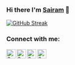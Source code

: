 ### Hi there I'm [Sairam](https://www.linkedin.com/in/sairam-shanmuganathan/) 👋

[![GitHub Streak](http://github-readme-streak-stats.herokuapp.com?user=sairamshanmuganathan&theme=dark&background=000000)](https://git.io/streak-stats)

### Connect with me:

<a href="https://www.linkedin.com/in/sairam-shanmuganathan/" style="margin-right: 10px;">
  <img align="left" alt="Sairam's Linkedin" width="24px" src="https://img.icons8.com/?size=100&id=8808&format=png&color=FFFFFF" /> 
</a>

<a href="https://github.com/sairamshanmuganathan" style="margin-right: 10px;">
  <img align="left" alt="Sairam's Github" width="24px" src="https://img.icons8.com/?size=100&id=RHLuYrY4GjUv&format=png&color=FFFFFF" />
</a>

<a href="https://twitter.com/sairamshan98" style="margin-right: 10px;">
  <img align="left" alt="Sairam's Twitter" width="24px" src="https://img.icons8.com/?size=100&id=YfCbGWCWcuar&format=png&color=FFFFFF" />
</a>

<a href="https://www.instagram.com/sairam_shanmuganathan">
    <img align="left" alt="Sairam's Instagram" width="24px" src="https://img.icons8.com/?size=100&id=48841&format=png&color=FFFFFF" />
</a>

<br />
